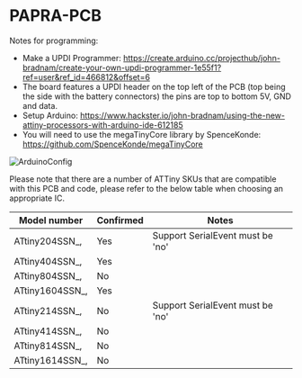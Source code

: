 # PAPRA-PCB

Notes for programming:
* Make a UPDI Programmer: https://create.arduino.cc/projecthub/john-bradnam/create-your-own-updi-programmer-1e55f1?ref=user&ref_id=466812&offset=6
* The board features a UPDI header on the top left of the PCB (top being the side with the battery connectors) the pins are top to bottom 5V, GND and data. 
* Setup Arduino: https://www.hackster.io/john-bradnam/using-the-new-attiny-processors-with-arduino-ide-612185
* You will need to use the megaTinyCore library by SpenceKonde: https://github.com/SpenceKonde/megaTinyCore

![ArduinoConfig](https://user-images.githubusercontent.com/31858409/110745376-0f813100-8233-11eb-9dcd-ba6e8b78217b.PNG)

Please note that there are a number of ATTiny SKUs that are compatible with this PCB and code, please refer to the below table when choosing an appropriate IC.

| Model number   | Confirmed   | Notes                             |
| -------------- | ----------- | --------------------------------- |
| ATtiny204SSN_, | Yes         |Support SerialEvent must be 'no'   |
| ATtiny404SSN_, | Yes         |    	                             |
| ATtiny804SSN_, | No          |                                   |
| ATtiny1604SSN_,| Yes         |    	                             |
| ATtiny214SSN_, | No          |Support SerialEvent must be 'no'   |
| ATtiny414SSN_, | No          |    	                             |
| ATtiny814SSN_, | No          |                                   |
| ATtiny1614SSN_,| No          |    	                             |

